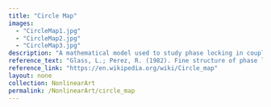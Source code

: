```yaml
---
title: "Circle Map"
images:
  - "CircleMap1.jpg"
  - "CircleMap2.jpg"
  - "CircleMap3.jpg"
description: "A mathematical model used to study phase locking in coupled oscillators and chaotic behavior in nonlinear systems."
reference_text: "Glass, L.; Perez, R. (1982). Fine structure of phase locking. Physical Review Letters. 48 (26): 1772."
reference_link: "https://en.wikipedia.org/wiki/Circle_map"
layout: none
collection: NonlinearArt
permalink: /NonlinearArt/circle_map
---
```

